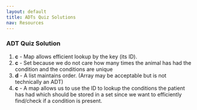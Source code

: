 ```yaml
---
layout: default
title: ADTs Quiz Solutions
nav: Resources
---
```


### ADT Quiz Solution

1. **c** - Map allows efficient lookup by the key (its ID).
1. **c** - Set because we do not care how many times the animal has had the condition and the conditions are unique
1. **d** - A list maintains order.  (Array may be acceptable but is not technically an ADT)
1. **c** - A map allows us to use the ID to lookup the conditions the patient has had which should be stored in a set since we want to efficiently find/check if a condition is present.

